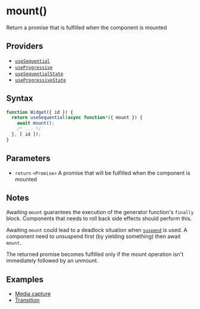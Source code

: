 # mount()

Return a promise that is fulfilled when the component is mounted

## Providers

* [`useSequential`](useSequential.md)
* [`useProgressive`](useProgressive.md)
* [`useSequentialState`](useSequentialState.md)
* [`useProgressiveState`](useProgressiveState.md)

## Syntax

```js
function Widget({ id }) {
  return useSequential(async function*({ mount }) {
    await mount();
    /* ... */
  }, [ id ]);
}
```

## Parameters

* `return` `<Promise>` A promise that will be fulfilled when the component is mounted

## Notes

Awaiting `mount` guarantees the execution of the generator function's `finally` block. Components that needs to
roll back side effects should perform this.

Awaiting `mount` could lead to a deadlock situation when [`suspend`](./suspend.md) is used. A component need to
unsuspend first (by yielding something) then await `mount`.

The returned promise becomes fulfilled only if the mount operation isn't immediately followed by an unmount.

## Examples

* [Media capture](../examples/media-cap/README.md)
* [Transition](../examples/transition/README.md)
